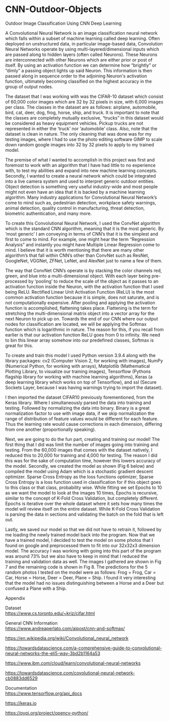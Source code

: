 # CNN-Outdoor-Objects
Outdoor Image Classification Using CNN Deep Learning

A Convolutional Neural Network is an image classification neural network which falls within a subset of machine learning called deep learning. Often deployed on unstructured data, in particular image-based data, Convolution Neural Networks operate by using multi-layered/dimensional inputs which are passed along to hidden layers (often called Neurons). These Neurons are interconnected with other Neurons which are either prior or post of itself. 
By using an activation function we can determine how “brightly” or “dimly” a passing object lights up said Neuron. This information is then passed along in sequence order to the adjoining Neuron's activation function, ultimately becoming classified on the highest accuracy in the group of output nodes.

The dataset that I was working with was the CIFAR-10 dataset which consist of 60,000 color images which are 32 by 32 pixels in size, with 6,000 images per class. The classes in the dataset are as follows: airplane, automobile, bird, cat, deer, dog, frog, horse, ship, and truck. It is important to note that the classes are completely mutually exclusive, “trucks” in this dataset would be considered as heavy equipment vehicles. Pickup trucks are not represented in either the ‘truck’ nor ‘automobile’ class. Also, note that the dataset is clean in nature. The only cleaning that was done was for my testing images, where I had to use the photo editing software GIMP to scale down random google images into 32 by 32 pixels to apply to my trained model.

The premise of what I wanted to accomplish in this project was first and foremost to work with an algorithm that I have had little to no experience with, to test my abilities and expand into new machine learning concepts. Secondly, I wanted to create a neural network which could be integrated into a live camera system and used to interpret generic outdoor entities. Object detection is something very useful industry-wide and most people might not even have an idea that it is backed by a machine learning algorithm. Many industry applications for Convolutional Neural Network’s come to mind such as, pedestrian detection, workplace safety warnings, animal detection, quality control in manufacturing, threat detection, biometric authentication, and many more.

To create this Convolutional Neural Network, I used the ConvNet algorithm which is the standard CNN algorithm, meaning that it is the most generic. By ‘most generic’ I am conveying in terms of CNN’s that it is the simplest and first to come to mind. For example, one might hear the term “Regression Analysis” and instantly you might have Multiple Linear Regression come to mind. I believe that it is worth mentioning that there are many other algorithm’s that fall within CNN’s other than ConvNet such as ResNet, GoogleNet, VGGNet, ZFNet, LeNet, and AlexNet just to name a few of them.

The way that ConvNet CNN’s operate is by stacking the color channels red, green, and blue into a multi-dimensional object. With each layer being pre-processed by ‘pooling’ to reduce the scale of the object as it passes to an activation function inside the Neuron, with the activation function that I used being ReLU. Rectified Linear Unit Activation Function (ReLU) is the most common activation function because it is simple, does not saturate, and is not computationally expensive. After pooling and applying the activation function is accomplished, flattening takes place. Flattening is the term for stretching the multi-dimensional matrix object into a vector array for the next Neuron to pick up on. Towards the end of our CNN where our output nodes for classification are located, we will be applying the Softmax function which is logarithmic in nature. The reason for this, if you recall from earlier is that our activation function ReLU goes from 0 to infinity. We need to bin this linear array somehow into our predefined classes, Softmax is great for this.

To create and train this model I used Python version 3.9.4 along with the library packages: cv2 (Computer Vision 2, for working with images), NumPy (Numerical Python, for working with arrays), Matplotlib (Mathematical Plotting Library, to visualize our training images), Tensorflow (Pythons flagship library for working with machine learning algorithms), Keras (a deep learning library which works on top of Tensorflow), and ssl (Secure Sockets Layer, because I was having warnings trying to import the dataset).

I then imported the dataset CIFAR10 previously forementioned, from the Keras library. Where I simultaneously parsed the data into training and testing. Followed by normalizing the data into binary. Binary is a great normalization factor to use with image data, if we skip normalization the range of distribution of feature values would be different for each feature. Thus the learning rate would cause corrections in each dimension, differing from one another (proportionally speaking).

Next, we are going to do the fun part, creating and training our model! The first thing that I did was limit the number of images going into training and testing. From the 60,000 images that comes with the dataset natively, I reduced this to 20,000 for training and 4,000 for testing. The reason I did this was for the sake of computation time, however this lowers accuracy of the model. Secondly, we created the model as shown (Fig 6 below) and compiled the model using Adam which is a stochastic gradient descent optimizer. Sparse Cross Entropy as the loss functions optimizer, Sparse Cross Entropy is a loss function used in classification for if this object goes to this class or that class, probability wise. While fitting we set Epochs to 10 as we want the model to look at the images 10 times, Epochs is recursive, similar to the concept of K-Fold Cross Validation, but completely different. Epochs is iterative over the whole dataset where it sets how many times the model will review itself on the entire dataset. While K-Fold Cross Validation is parsing the data in sections and validating the batch on the fold that is left out.

Lastly, we saved our model so that we did not have to retrain it, followed by me loading the newly trained model back into the program. Now that we have a trained model, I decided to test the model on some photos that I found on google and preprocessed them to fit into our 32x32x3 dimension model. The accuracy I was working with going into this part of the program was around 73% but we also have to keep in mind that I reduced the training and validation data as well. The images I gathered are shown in Fig 7 and the remaining code is shown in Fig 8. The predictions for the 5 random photos I tested on the model were as follows: Frog = Frog, 
Car = Car, Horse = Horse, Deer = Deer, Plane = Ship. I found it very interesting that the model had no issues distinguishing between a Horse and a Deer but confused a Plane with a Ship. 
  
Appendix
  
Dataset  
https://www.cs.toronto.edu/~kriz/cifar.html
  
General CNN Information  
https://www.andreaperlato.com/aipost/cnn-and-softmax/
  
https://en.wikipedia.org/wiki/Convolutional_neural_network
  
https://towardsdatascience.com/a-comprehensive-guide-to-convolutional-neural-networks-the-eli5-way-3bd2b1164a53
  
https://www.ibm.com/cloud/learn/convolutional-neural-networks
  
https://towardsdatascience.com/covolutional-neural-network-cb0883dd6529
  
Documentation  
https://www.tensorflow.org/api_docs
  
https://keras.io
  
https://pypi.org/project/opencv-python/
